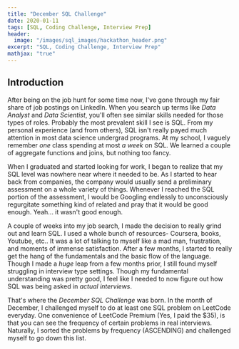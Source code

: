 ```yaml
---
title: "December SQL Challenge"
date: 2020-01-11
tags: [SQL, Coding Challenge, Interview Prep]
header:
  image: "/images/sql_images/hackathon_header.png"
excerpt: "SQL, Coding Challenge, Interview Prep"
mathjax: "true"
---
```

## Introduction

After being on the job hunt for some time now, I've gone through my fair share of job postings on LinkedIn. When you search up terms like *Data Analyst* and *Data Scientist*, you'll often see similar skills needed for those types of roles. Probably the most prevalent skill I see is SQL. From my personal experience (and from others), SQL isn't really payed much attention in most data science undergrad programs. At my school, I vaguely remember *one* class spending at most *a week* on SQL. We learned a couple of aggregate functions and joins, but nothing too fancy.

When I graduated and started looking for work, I began to realize that my SQL level was nowhere near where it needed to be. As I started to hear back from companies, the company would usually send a preliminary assessment on a whole variety of things. Whenever I reached the SQL portion of the assessment, I would be Googling endlessly to unconsciously regurgitate something kind of related and pray that it would be good enough. Yeah... it wasn't good enough.

A couple of weeks into my job search, I made the decision to really grind out and learn SQL. I used a whole bunch of resources- Coursera, books, Youtube, etc.. It was a lot of talking to myself like a mad man, frustration, and moments of immense satisfaction. After a few months, I started to really get the hang of the fundamentals and the basic flow of the language. Though I made a *huge* leap from a few months prior, I still found myself struggling in interview type settings. Though my fundamental understanding was pretty good, I feel like I needed to now figure out how SQL was being asked in *actual interviews*.

That's where the *December SQL Challenge* was born. In the month of December, I challenged myself to do at least one SQL problem on LeetCode everyday. One convenience of LeetCode Premium (Yes, I paid the $35), is that you can see the frequency of certain problems in real interviews. Naturally, I sorted the problems by frequency (ASCENDING) and challenged myself to go down this list.
